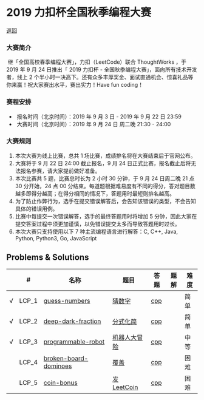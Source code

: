 # 2019 力扣杯全国秋季编程大赛
[返回](../../README.md)

### 大赛简介

​                                继「全国高校春季编程大赛」，力扣（LeetCode）联合  ThoughtWorks ，于 2019 年 9 月 24 日推出「 2019 力扣杯 - 全国秋季编程大赛」，面向所有技术开发者，线上 2  个半小时一决高下。还有众多丰厚奖金、面试直通机会、惊喜礼品等你来赢！祝大家赛出水平，赛出实力！Have fun coding！                            

### 赛程安排

- ​                                    报名时间（北京时间）：2019 年 9 月 3 日 - 2019 年 9 月 22 日 23:59                                
- ​                                    大赛时间（北京时间）：2019 年 9 月 24 日 周二晚 21:30 - 24:00                                

### 大赛规则

1. 本次大赛为线上比赛，总共 1 场比赛，成绩排名将在大赛结束后于官网公布。
2. 大赛将于 9 月 22 日 24:00 截止报名，9 月 24 日正式比赛，报名截止后将无法报名参赛，请大家提前做好准备。
3. 本次比赛共 5 题，比赛总时长为 2 小时 30 分钟，于 9 月 24 日周二晚 21 点 30 分开始，24 点 00 分结束。每道题根据难易度有不同的得分，答对题目数越多即得分越高；在得分相同的情况下，答题用时最短则排名越高。
4. 为了防止作弊行为，选手在提交错误解答后，会告知该错误的类型，不会告知具体的错误用例。
5. 比赛中每提交一次错误解答，选手的最终答题用时将增加 5 分钟，因此大家在提交答案过程中须更加谨慎，以免错误提交太多而导致答题用时过长。
6. 本次大赛只支持使用以下 7 种主流编程语言进行解答：C, C++, Java, Python, Python3, Go, JavaScript

## Problems & Solutions

|     | #   | 名称                 | 题目                  | 答题          | 题解 | 难度 |
| --- | --- | -------------------- | --------------------- | ------------- | ---- | ---- |
| √ | LCP_1 | [guess-numbers](../../problems/guess-numbers) | [猜数字](../../problems/guess-numbers/README.md) | [cpp](../../problems/guess-numbers/SOLUTION.cpp) |   | 简单 |
| √ | LCP_2 | [deep-dark-fraction](../../problems/deep-dark-fraction) | [分式化简](../../problems/deep-dark-fraction/README.md) | [cpp](../../problems/deep-dark-fraction/SOLUTION.cpp) |   | 简单 |
| √ | LCP_3 | [programmable-robot](../../problems/programmable-robot) | [机器人大冒险](../../problems/programmable-robot/README.md) | [cpp](../../problems/programmable-robot/SOLUTION.cpp) |   | 中等 |
|   | LCP_4 | [broken-board-dominoes](../../problems/broken-board-dominoes) | [覆盖](../../problems/broken-board-dominoes/README.md) | [cpp](../../problems/broken-board-dominoes/SOLUTION.cpp) |   | 困难 |
| | LCP_5 | [coin-bonus](../../problems/coin-bonus) | [发 LeetCoin](../../problems/coin-bonus/README.md) | [cpp](../../problems/coin-bonus/SOLUTION.cpp) | | 困难 |
